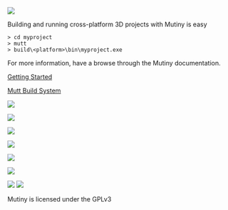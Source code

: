 ![](https://raw.githubusercontent.com/osen/mutiny/master/docs/images/logo.png)

Building and running cross-platform 3D projects with Mutiny is easy

```
> cd myproject
> mutt
> build\<platform>\bin\myproject.exe
```
For more information, have a browse through the Mutiny documentation.

[Getting Started](https://raw.githubusercontent.com/osen/mutiny/master/docs/GettingStarted.txt "Getting Started")

[Mutt Build System](https://raw.githubusercontent.com/osen/mutiny/master/docs/MuttBuildSystem.txt "Mutt Build System")

![](https://raw.githubusercontent.com/osen/mutiny/master/docs/images/mutiny_editor.png)

![](https://raw.githubusercontent.com/osen/mutiny/master/docs/images/bucaneer_editor.png)

![](https://raw.githubusercontent.com/osen/mutiny/master/docs/images/baastud.jpg)

![](https://raw.githubusercontent.com/osen/mutiny/master/docs/images/temporal.png)

![](https://raw.githubusercontent.com/osen/mutiny/master/docs/images/doe2.jpg)

![](https://raw.githubusercontent.com/osen/mutiny/master/docs/images/drunken.jpg)

![](https://raw.githubusercontent.com/osen/mutiny/master/docs/images/mutinytux.png)
![](https://raw.githubusercontent.com/osen/mutiny/master/docs/images/cppbarrel.png)

Mutiny is licensed under the GPLv3

